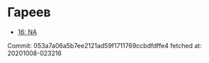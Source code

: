 # Гареев
- [16: NA](16.md)

Commit: 053a7a06a5b7ee2121ad59f1711769ccbdfdffe4
 fetched at: 20201008-023216
